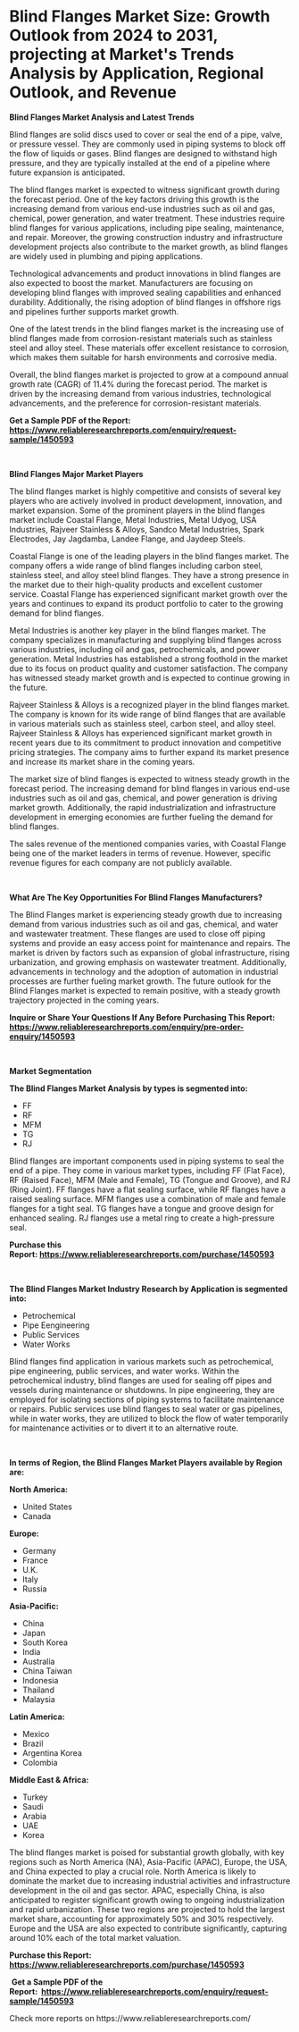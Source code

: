 <p><h1>Blind Flanges Market Size: Growth Outlook from 2024 to 2031, projecting at Market's Trends Analysis by Application, Regional Outlook, and Revenue</h1></p><p><strong>Blind Flanges Market Analysis and Latest Trends</strong></p>
<p><p>Blind flanges are solid discs used to cover or seal the end of a pipe, valve, or pressure vessel. They are commonly used in piping systems to block off the flow of liquids or gases. Blind flanges are designed to withstand high pressure, and they are typically installed at the end of a pipeline where future expansion is anticipated.</p><p>The blind flanges market is expected to witness significant growth during the forecast period. One of the key factors driving this growth is the increasing demand from various end-use industries such as oil and gas, chemical, power generation, and water treatment. These industries require blind flanges for various applications, including pipe sealing, maintenance, and repair. Moreover, the growing construction industry and infrastructure development projects also contribute to the market growth, as blind flanges are widely used in plumbing and piping applications.</p><p>Technological advancements and product innovations in blind flanges are also expected to boost the market. Manufacturers are focusing on developing blind flanges with improved sealing capabilities and enhanced durability. Additionally, the rising adoption of blind flanges in offshore rigs and pipelines further supports market growth.</p><p>One of the latest trends in the blind flanges market is the increasing use of blind flanges made from corrosion-resistant materials such as stainless steel and alloy steel. These materials offer excellent resistance to corrosion, which makes them suitable for harsh environments and corrosive media.</p><p>Overall, the blind flanges market is projected to grow at a compound annual growth rate (CAGR) of 11.4% during the forecast period. The market is driven by the increasing demand from various industries, technological advancements, and the preference for corrosion-resistant materials.</p></p>
<p><strong>Get a Sample PDF of the Report:&nbsp; <a href="https://www.reliableresearchreports.com/enquiry/request-sample/1450593">https://www.reliableresearchreports.com/enquiry/request-sample/1450593</a></strong></p>
<p>&nbsp;</p>
<p><strong>Blind Flanges Major Market Players</strong></p>
<p><p>The blind flanges market is highly competitive and consists of several key players who are actively involved in product development, innovation, and market expansion. Some of the prominent players in the blind flanges market include Coastal Flange, Metal Industries, Metal Udyog, USA Industries, Rajveer Stainless & Alloys, Sandco Metal Industries, Spark Electrodes, Jay Jagdamba, Landee Flange, and Jaydeep Steels.</p><p>Coastal Flange is one of the leading players in the blind flanges market. The company offers a wide range of blind flanges including carbon steel, stainless steel, and alloy steel blind flanges. They have a strong presence in the market due to their high-quality products and excellent customer service. Coastal Flange has experienced significant market growth over the years and continues to expand its product portfolio to cater to the growing demand for blind flanges.</p><p>Metal Industries is another key player in the blind flanges market. The company specializes in manufacturing and supplying blind flanges across various industries, including oil and gas, petrochemicals, and power generation. Metal Industries has established a strong foothold in the market due to its focus on product quality and customer satisfaction. The company has witnessed steady market growth and is expected to continue growing in the future.</p><p>Rajveer Stainless & Alloys is a recognized player in the blind flanges market. The company is known for its wide range of blind flanges that are available in various materials such as stainless steel, carbon steel, and alloy steel. Rajveer Stainless & Alloys has experienced significant market growth in recent years due to its commitment to product innovation and competitive pricing strategies. The company aims to further expand its market presence and increase its market share in the coming years.</p><p>The market size of blind flanges is expected to witness steady growth in the forecast period. The increasing demand for blind flanges in various end-use industries such as oil and gas, chemical, and power generation is driving market growth. Additionally, the rapid industrialization and infrastructure development in emerging economies are further fueling the demand for blind flanges.</p><p>The sales revenue of the mentioned companies varies, with Coastal Flange being one of the market leaders in terms of revenue. However, specific revenue figures for each company are not publicly available.</p></p>
<p>&nbsp;</p>
<p><strong>What Are The Key Opportunities For Blind Flanges Manufacturers?</strong></p>
<p><p>The Blind Flanges market is experiencing steady growth due to increasing demand from various industries such as oil and gas, chemical, and water and wastewater treatment. These flanges are used to close off piping systems and provide an easy access point for maintenance and repairs. The market is driven by factors such as expansion of global infrastructure, rising urbanization, and growing emphasis on wastewater treatment. Additionally, advancements in technology and the adoption of automation in industrial processes are further fueling market growth. The future outlook for the Blind Flanges market is expected to remain positive, with a steady growth trajectory projected in the coming years.</p></p>
<p><strong>Inquire or Share Your Questions If Any Before Purchasing This Report: <a href="https://www.reliableresearchreports.com/enquiry/pre-order-enquiry/1450593">https://www.reliableresearchreports.com/enquiry/pre-order-enquiry/1450593</a></strong></p>
<p>&nbsp;</p>
<p><strong>Market Segmentation</strong></p>
<p><strong>The Blind Flanges Market Analysis by types is segmented into:</strong></p>
<p><ul><li>FF</li><li>RF</li><li>MFM</li><li>TG</li><li>RJ</li></ul></p>
<p><p>Blind flanges are important components used in piping systems to seal the end of a pipe. They come in various market types, including FF (Flat Face), RF (Raised Face), MFM (Male and Female), TG (Tongue and Groove), and RJ (Ring Joint). FF flanges have a flat sealing surface, while RF flanges have a raised sealing surface. MFM flanges use a combination of male and female flanges for a tight seal. TG flanges have a tongue and groove design for enhanced sealing. RJ flanges use a metal ring to create a high-pressure seal.</p></p>
<p><strong>Purchase this Report:&nbsp;<a href="https://www.reliableresearchreports.com/purchase/1450593">https://www.reliableresearchreports.com/purchase/1450593</a></strong></p>
<p>&nbsp;</p>
<p><strong>The Blind Flanges Market Industry Research by Application is segmented into:</strong></p>
<p><ul><li>Petrochemical</li><li>Pipe Eengineering</li><li>Public Services</li><li>Water Works</li></ul></p>
<p><p>Blind flanges find application in various markets such as petrochemical, pipe engineering, public services, and water works. Within the petrochemical industry, blind flanges are used for sealing off pipes and vessels during maintenance or shutdowns. In pipe engineering, they are employed for isolating sections of piping systems to facilitate maintenance or repairs. Public services use blind flanges to seal water or gas pipelines, while in water works, they are utilized to block the flow of water temporarily for maintenance activities or to divert it to an alternative route.</p></p>
<p>&nbsp;</p>
<p><strong>In terms of Region, the Blind Flanges Market Players available by Region are:</strong></p>
<p>
    <p> <strong> North America: </strong>
        <ul>
            <li>United States</li>
            <li>Canada</li>
        </ul>
        </p> 
    <p> <strong> Europe: </strong>
        <ul>
            <li>Germany</li>
            <li>France</li>
            <li>U.K.</li>
            <li>Italy</li>
            <li>Russia</li>
        </ul>
        </p> 
    <p> <strong> Asia-Pacific: </strong>
        <ul>
            <li>China</li>
            <li>Japan</li>
            <li>South Korea</li>
            <li>India</li>
            <li>Australia</li>
            <li>China Taiwan</li>
            <li>Indonesia</li>
            <li>Thailand</li>
            <li>Malaysia</li>
        </ul>
        </p> 
    <p> <strong> Latin America: </strong>
        <ul>
            <li>Mexico</li>
            <li>Brazil</li>
            <li>Argentina Korea</li>
            <li>Colombia</li>
        </ul>
        </p> 
    <p> <strong> Middle East & Africa: </strong>
        <ul>
            <li>Turkey</li>
            <li>Saudi</li>
            <li>Arabia</li>
            <li>UAE</li>
            <li>Korea</li>
        </ul>
    </p>
    </p>
<p><p>The blind flanges market is poised for substantial growth globally, with key regions such as North America (NA), Asia-Pacific (APAC), Europe, the USA, and China expected to play a crucial role. North America is likely to dominate the market due to increasing industrial activities and infrastructure development in the oil and gas sector. APAC, especially China, is also anticipated to register significant growth owing to ongoing industrialization and rapid urbanization. These two regions are projected to hold the largest market share, accounting for approximately 50% and 30% respectively. Europe and the USA are also expected to contribute significantly, capturing around 10% each of the total market valuation.</p></p>
<p><strong>Purchase this Report: <a href="https://www.reliableresearchreports.com/purchase/1450593">https://www.reliableresearchreports.com/purchase/1450593</a></strong></p>
<p>&nbsp;<strong>Get a Sample PDF of the Report:&nbsp;&nbsp;<a href="https://www.reliableresearchreports.com/enquiry/request-sample/1450593">https://www.reliableresearchreports.com/enquiry/request-sample/1450593</a></strong></p>
<p><strong></strong></p>
<p>Check more reports on https://www.reliableresearchreports.com/</p>